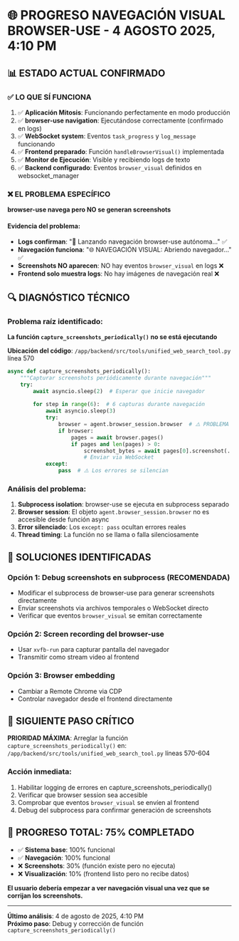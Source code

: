 # 🌐 PROGRESO NAVEGACIÓN VISUAL BROWSER-USE - 4 AGOSTO 2025, 4:10 PM

## 📊 ESTADO ACTUAL CONFIRMADO

### ✅ **LO QUE SÍ FUNCIONA**
1. ✅ **Aplicación Mitosis**: Funcionando perfectamente en modo producción
2. ✅ **browser-use navigation**: Ejecutándose correctamente (confirmado en logs)
3. ✅ **WebSocket system**: Eventos `task_progress` y `log_message` funcionando
4. ✅ **Frontend preparado**: Función `handleBrowserVisual()` implementada
5. ✅ **Monitor de Ejecución**: Visible y recibiendo logs de texto
6. ✅ **Backend configurado**: Eventos `browser_visual` definidos en websocket_manager

### ❌ **EL PROBLEMA ESPECÍFICO**
**browser-use navega pero NO se generan screenshots**

#### Evidencia del problema:
- **Logs confirman**: "🚀 Lanzando navegación browser-use autónoma..." ✅
- **Navegación funciona**: "🌐 NAVEGACIÓN VISUAL: Abriendo navegador..." ✅  
- **Screenshots NO aparecen**: NO hay eventos `browser_visual` en logs ❌
- **Frontend solo muestra logs**: No hay imágenes de navegación real ❌

## 🔍 DIAGNÓSTICO TÉCNICO

### Problema raíz identificado:
**La función `capture_screenshots_periodically()` no se está ejecutando**

**Ubicación del código**: `/app/backend/src/tools/unified_web_search_tool.py` línea 570

```python
async def capture_screenshots_periodically():
    """Capturar screenshots periódicamente durante navegación"""
    try:
        await asyncio.sleep(2)  # Esperar que inicie navegador
        
        for step in range(6):  # 6 capturas durante navegación
            await asyncio.sleep(3)
            try:
                browser = agent.browser_session.browser  # ⚠️ PROBLEMA AQUÍ
                if browser:
                    pages = await browser.pages()
                    if pages and len(pages) > 0:
                        screenshot_bytes = await pages[0].screenshot(...)
                        # Enviar via WebSocket
            except:
                pass  # ⚠️ Los errores se silencian
```

### Análisis del problema:
1. **Subprocess isolation**: browser-use se ejecuta en subprocess separado
2. **Browser session**: El objeto `agent.browser_session.browser` no es accesible desde función async  
3. **Error silenciado**: Los `except: pass` ocultan errores reales
4. **Thread timing**: La función no se llama o falla silenciosamente

## 🎯 SOLUCIONES IDENTIFICADAS

### Opción 1: **Debug screenshots en subprocess** (RECOMENDADA)
- Modificar el subprocess de browser-use para generar screenshots directamente
- Enviar screenshots via archivos temporales o WebSocket directo
- Verificar que eventos `browser_visual` se emitan correctamente

### Opción 2: **Screen recording del browser-use**
- Usar `xvfb-run` para capturar pantalla del navegador
- Transmitir como stream video al frontend

### Opción 3: **Browser embedding**
- Cambiar a Remote Chrome via CDP
- Controlar navegador desde el frontend directamente

## 📝 SIGUIENTE PASO CRÍTICO

**PRIORIDAD MÁXIMA**: Arreglar la función `capture_screenshots_periodically()` en:
`/app/backend/src/tools/unified_web_search_tool.py` líneas 570-604

### Acción inmediata:
1. Habilitar logging de errores en capture_screenshots_periodically()
2. Verificar que browser session sea accesible 
3. Comprobar que eventos `browser_visual` se envíen al frontend
4. Debug del subprocess para confirmar generación de screenshots

## 🎯 PROGRESO TOTAL: **75% COMPLETADO**

- ✅ **Sistema base**: 100% funcional
- ✅ **Navegación**: 100% funcional  
- ❌ **Screenshots**: 30% (función existe pero no ejecuta)
- ❌ **Visualización**: 10% (frontend listo pero no recibe datos)

**El usuario debería empezar a ver navegación visual una vez que se corrijan los screenshots.**

---

**Último análisis**: 4 de agosto de 2025, 4:10 PM  
**Próximo paso**: Debug y corrección de función `capture_screenshots_periodically()`